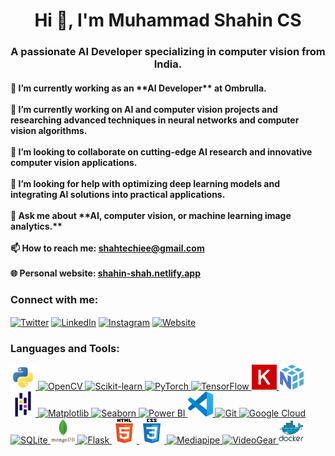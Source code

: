 <h1 align="center">Hi 👋, I'm Muhammad Shahin CS</h1>
<h3 align="center">A passionate AI Developer specializing in computer vision from India.</h3>
 

<h4 align="left">
  🔭 I’m currently working as an **AI Developer** at Ombrulla.<br><br>
  🌱 I’m currently working on AI and computer vision projects and researching advanced techniques in neural networks and computer vision algorithms.<br><br>
  👯 I’m looking to collaborate on cutting-edge AI research and innovative computer vision applications.<br><br>
  🤔 I’m looking for help with optimizing deep learning models and integrating AI solutions into practical applications.<br><br>
  💬 Ask me about **AI, computer vision, or machine learning image analytics.**<br><br>
  📫 How to reach me: <a href="mailto:shahtechiee@gmail.com">shahtechiee@gmail.com</a><br><br> 
  🌐 Personal website: <a href="https://shahin-shah.netlify.app">shahin-shah.netlify.app</a>
</h4>

<h3 align="left">Connect with me:</h3>
<p align="left">
  <a href="https://twitter.com/your-twitter-handle" target="blank"><img align="center" src="https://raw.githubusercontent.com/rahuldkjain/github-profile-readme-generator/master/src/images/icons/Social/twitter.svg" alt="Twitter" height="30" width="40" /></a>
  <a href="https://linkedin.com/in/your-linkedin-handle" target="blank"><img align="center" src="https://raw.githubusercontent.com/rahuldkjain/github-profile-readme-generator/master/src/images/icons/Social/linked-in-alt.svg" alt="LinkedIn" height="30" width="40" /></a>
  <a href="https://instagram.com/your-instagram-handle" target="blank"><img align="center" src="https://raw.githubusercontent.com/rahuldkjain/github-profile-readme-generator/master/src/images/icons/Social/instagram.svg" alt="Instagram" height="30" width="40" /></a>
  <a href="https://shahin-shah.netlify.app" target="blank"><img align="center" src="https://img.icons8.com/fluency/48/000000/domain.png" alt="Website" height="30" width="40" /></a>
</p>

<h3 align="left">Languages and Tools:</h3>
<p align="left">
    <a href="https://www.python.org" target="_blank" rel="noreferrer">
        <img src="https://raw.githubusercontent.com/devicons/devicon/master/icons/python/python-original.svg" alt="Python" width="40" height="40"/>
    </a>
    <a href="https://opencv.org/" target="_blank" rel="noreferrer">
        <img src="https://www.vectorlogo.zone/logos/opencv/opencv-icon.svg" alt="OpenCV" width="40" height="40"/>
    </a>
<!--     <a href="https://ultralytics.com/" target="_blank" rel="noreferrer">
        <img src="https://github.com/ultralytics/yolov5/blob/master/docs/assets/logo.png" alt="Ultralytics" width="40" height="40"/>
    </a> -->
    <a href="https://scikit-learn.org/" target="_blank" rel="noreferrer">
        <img src="https://upload.wikimedia.org/wikipedia/commons/0/05/Scikit_learn_logo_small.svg" alt="Scikit-learn" width="40" height="40"/>
    </a>
    <a href="https://pytorch.org/" target="_blank" rel="noreferrer">
        <img src="https://www.vectorlogo.zone/logos/pytorch/pytorch-icon.svg" alt="PyTorch" width="40" height="40"/>
    </a>
    <a href="https://www.tensorflow.org" target="_blank" rel="noreferrer">
        <img src="https://www.vectorlogo.zone/logos/tensorflow/tensorflow-icon.svg" alt="TensorFlow" width="40" height="40"/>
    </a>
    <a href="https://keras.io/" target="_blank" rel="noreferrer">
        <img src="https://raw.githubusercontent.com/devicons/devicon/master/icons/keras/keras-original.svg" alt="Keras" width="40" height="40"/>
    </a>
    <a href="https://numpy.org/" target="_blank" rel="noreferrer">
        <img src="https://raw.githubusercontent.com/devicons/devicon/master/icons/numpy/numpy-original.svg" alt="NumPy" width="40" height="40"/>
    </a>
    <a href="https://pandas.pydata.org/" target="_blank" rel="noreferrer">
        <img src="https://raw.githubusercontent.com/devicons/devicon/2ae2a900d2f041da66e950e4d48052658d850630/icons/pandas/pandas-original.svg" alt="Pandas" width="40" height="40"/>
    </a>
    <a href="https://matplotlib.org/" target="_blank" rel="noreferrer">
        <img src="https://upload.wikimedia.org/wikipedia/commons/8/84/Matplotlib_icon.svg" alt="Matplotlib" width="40" height="40"/>
    </a>
    <a href="https://seaborn.pydata.org/" target="_blank" rel="noreferrer">
        <img src="https://seaborn.pydata.org/_images/logo-wide-lightbg.svg" alt="Seaborn" width="40" height="40"/>
    </a>
    <a href="https://powerbi.microsoft.com/" target="_blank" rel="noreferrer">
        <img src="https://www.vectorlogo.zone/logos/microsoft_powerbi/microsoft_powerbi-icon.svg" alt="Power BI" width="40" height="40"/>
    </a>
    <a href="https://code.visualstudio.com/" target="_blank" rel="noreferrer">
        <img src="https://raw.githubusercontent.com/devicons/devicon/master/icons/vscode/vscode-original.svg" alt="VS Code" width="40" height="40"/>
    </a>
    <a href="https://git-scm.com/" target="_blank" rel="noreferrer">
        <img src="https://www.vectorlogo.zone/logos/git-scm/git-scm-icon.svg" alt="Git" width="40" height="40"/>
    </a>
<!--     <a href="https://colab.research.google.com/" target="_blank" rel="noreferrer">
        <img src="https://www.vectorlogo.zone/logos/google_colab/google_colab-icon.svg" alt="Google Colab" width="40" height="40"/>
    </a> -->
    <a href="https://cloud.google.com" target="_blank" rel="noreferrer">
        <img src="https://www.vectorlogo.zone/logos/google_cloud/google_cloud-icon.svg" alt="Google Cloud" width="40" height="40"/>
    </a>
    <a href="https://www.sqlite.org/" target="_blank" rel="noreferrer">
        <img src="https://www.vectorlogo.zone/logos/sqlite/sqlite-icon.svg" alt="SQLite" width="40" height="40"/>
    </a>
    <a href="https://www.mongodb.com/" target="_blank" rel="noreferrer">
        <img src="https://raw.githubusercontent.com/devicons/devicon/master/icons/mongodb/mongodb-original-wordmark.svg" alt="MongoDB" width="40" height="40"/>
    </a>
    <a href="https://flask.palletsprojects.com/" target="_blank" rel="noreferrer">
        <img src="https://www.vectorlogo.zone/logos/pocoo_flask/pocoo_flask-icon.svg" alt="Flask" width="40" height="40"/>
    </a>
    <a href="https://developer.mozilla.org/en-US/docs/Web/HTML" target="_blank" rel="noreferrer">
        <img src="https://raw.githubusercontent.com/devicons/devicon/master/icons/html5/html5-original-wordmark.svg" alt="HTML" width="40" height="40"/>
    </a>
    <a href="https://www.w3schools.com/css/" target="_blank" rel="noreferrer">
        <img src="https://raw.githubusercontent.com/devicons/devicon/master/icons/css3/css3-original-wordmark.svg" alt="CSS3" width="40" height="40"/>
    </a>
<!--     <a href="https://beautiful-soup-4.readthedocs.io/en/latest/" target="_blank" rel="noreferrer">
        <img src="https://raw.githubusercontent.com/simple-icons/simple-icons/develop/icons/beautifulsoup.svg" alt="Web Scraping" width="40" height="40"/>
    </a> -->
    <a href="https://mediapipe.dev/" target="_blank" rel="noreferrer">
        <img src="https://avatars.githubusercontent.com/u/43199604?s=200&v=4" alt="Mediapipe" width="40" height="40"/>
    </a>
<!--     <a href="https://gstreamer.freedesktop.org/" target="_blank" rel="noreferrer">
        <img src="https://upload.wikimedia.org/wikipedia/commons/1/18/GStreamer_logo.svg" alt="GStreamer" width="40" height="40"/>
    </a> -->
    <a href="https://github.com/abhiTronix/VideoGear" target="_blank" rel="noreferrer">
        <img src="https://repository-images.githubusercontent.com/206695677/255a2c00-e2b3-11e9-88aa-06ef277f6d6a" alt="VideoGear" width="40" height="40"/>
    </a>
    <a href="https://www.docker.com/" target="_blank" rel="noreferrer">
        <img src="https://raw.githubusercontent.com/devicons/devicon/master/icons/docker/docker-original-wordmark.svg" alt="Docker" width="40" height="40"/>
    </a>
<!--     <a href="https://onnx.ai/" target="_blank" rel="noreferrer">
        <img src="https://onnx.ai/images/logo.png" alt="ONNX" width="40" height="40"/>
    </a> -->
</p>
 

